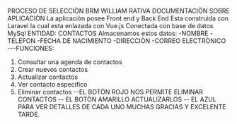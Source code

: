 PROCESO DE SELECCIÒN BRM
WILLIAM RATIVA
DOCUMENTACIÒN SOBRE APLICACIÒN
La aplicaciòn posee Front end y Back End
Esta construida con Laravel la cual esta enlazada con Vue.js
Conectada con base de datos MySql 
ENTIDAD: CONTACTOS
Almacenamos estos datos:
-NOMBRE
-TELÈFON
-FECHA DE NACIMIENTO
-DIRECCIÒN
-CORREO ELECTRÒNICO
---FUNCIONES:
1. Consultar una agenda de contactos
2.  Crear nuevos contactos
3. Actualizar contactos
4. Ver contacto especìfico
5.  Eliminar contactos
--EL BOTÒN ROJO NOS PERMITE ELIMINAR CONTACTOS
-- EL BOTÒN AMARILLO ACTUALIZARLOS
-- EL AZUL PARA VER DETALLES DE CADA UNO
MUCHAS GRACIAS Y EXCELENTE TARDE.

